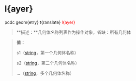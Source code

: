 # l{ayer}
pcdc geom{etry} t{ranslate} <span style='color: red;'>l{ayer}</span>
> **描述：**几何体名称列表作为操作对象。省缺：所有几何体

> 
> **值：**
> 
> s1（[string](数据类型/string/)，第一个几何体名称）
> 
> s2（[string](数据类型/string/)，第二个几何体名称）
> 
> ...（[string](数据类型/string/)，多个几何体名称）

